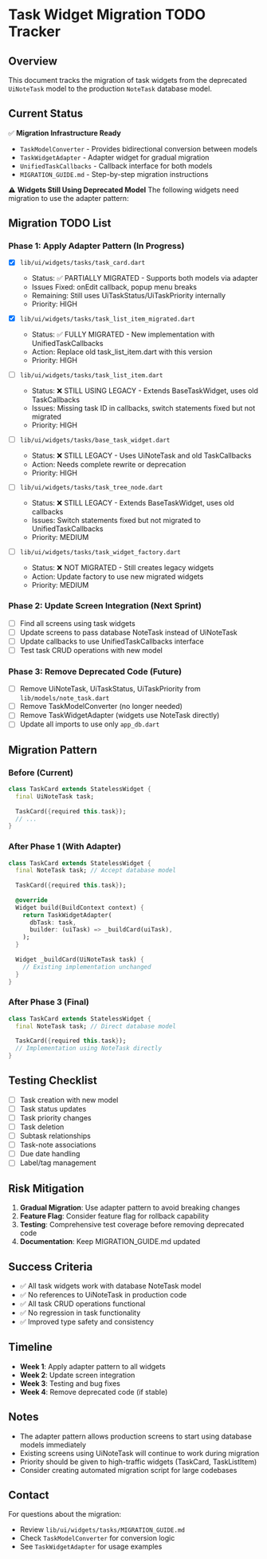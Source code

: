# Task Widget Migration TODO Tracker

## Overview
This document tracks the migration of task widgets from the deprecated `UiNoteTask` model to the production `NoteTask` database model.

## Current Status
✅ **Migration Infrastructure Ready**
- `TaskModelConverter` - Provides bidirectional conversion between models
- `TaskWidgetAdapter` - Adapter widget for gradual migration
- `UnifiedTaskCallbacks` - Callback interface for both models
- `MIGRATION_GUIDE.md` - Step-by-step migration instructions

⚠️ **Widgets Still Using Deprecated Model**
The following widgets need migration to use the adapter pattern:

## Migration TODO List

### Phase 1: Apply Adapter Pattern (In Progress)
- [x] `lib/ui/widgets/tasks/task_card.dart`
  - Status: ✅ PARTIALLY MIGRATED - Supports both models via adapter
  - Issues Fixed: onEdit callback, popup menu breaks
  - Remaining: Still uses UiTaskStatus/UiTaskPriority internally
  - Priority: HIGH
  
- [x] `lib/ui/widgets/tasks/task_list_item_migrated.dart`
  - Status: ✅ FULLY MIGRATED - New implementation with UnifiedTaskCallbacks
  - Action: Replace old task_list_item.dart with this version
  - Priority: HIGH
  
- [ ] `lib/ui/widgets/tasks/task_list_item.dart`
  - Status: ❌ STILL USING LEGACY - Extends BaseTaskWidget, uses old TaskCallbacks
  - Issues: Missing task ID in callbacks, switch statements fixed but not migrated
  - Priority: HIGH
  
- [ ] `lib/ui/widgets/tasks/base_task_widget.dart`
  - Status: ❌ STILL LEGACY - Uses UiNoteTask and old TaskCallbacks
  - Action: Needs complete rewrite or deprecation
  - Priority: HIGH
  
- [ ] `lib/ui/widgets/tasks/task_tree_node.dart`
  - Status: ❌ STILL LEGACY - Extends BaseTaskWidget, uses old callbacks
  - Issues: Switch statements fixed but not migrated to UnifiedTaskCallbacks
  - Priority: MEDIUM
  
- [ ] `lib/ui/widgets/tasks/task_widget_factory.dart`
  - Status: ❌ NOT MIGRATED - Still creates legacy widgets
  - Action: Update factory to use new migrated widgets
  - Priority: MEDIUM

### Phase 2: Update Screen Integration (Next Sprint)
- [ ] Find all screens using task widgets
- [ ] Update screens to pass database NoteTask instead of UiNoteTask
- [ ] Update callbacks to use UnifiedTaskCallbacks interface
- [ ] Test task CRUD operations with new model

### Phase 3: Remove Deprecated Code (Future)
- [ ] Remove UiNoteTask, UiTaskStatus, UiTaskPriority from `lib/models/note_task.dart`
- [ ] Remove TaskModelConverter (no longer needed)
- [ ] Remove TaskWidgetAdapter (widgets use NoteTask directly)
- [ ] Update all imports to use only `app_db.dart`

## Migration Pattern

### Before (Current)
```dart
class TaskCard extends StatelessWidget {
  final UiNoteTask task;
  
  TaskCard({required this.task});
  // ...
}
```

### After Phase 1 (With Adapter)
```dart
class TaskCard extends StatelessWidget {
  final NoteTask task; // Accept database model
  
  TaskCard({required this.task});
  
  @override
  Widget build(BuildContext context) {
    return TaskWidgetAdapter(
      dbTask: task,
      builder: (uiTask) => _buildCard(uiTask),
    );
  }
  
  Widget _buildCard(UiNoteTask task) {
    // Existing implementation unchanged
  }
}
```

### After Phase 3 (Final)
```dart
class TaskCard extends StatelessWidget {
  final NoteTask task; // Direct database model
  
  TaskCard({required this.task});
  // Implementation using NoteTask directly
}
```

## Testing Checklist
- [ ] Task creation with new model
- [ ] Task status updates
- [ ] Task priority changes
- [ ] Task deletion
- [ ] Subtask relationships
- [ ] Task-note associations
- [ ] Due date handling
- [ ] Label/tag management

## Risk Mitigation
1. **Gradual Migration**: Use adapter pattern to avoid breaking changes
2. **Feature Flag**: Consider feature flag for rollback capability
3. **Testing**: Comprehensive test coverage before removing deprecated code
4. **Documentation**: Keep MIGRATION_GUIDE.md updated

## Success Criteria
- ✅ All task widgets work with database NoteTask model
- ✅ No references to UiNoteTask in production code
- ✅ All task CRUD operations functional
- ✅ No regression in task functionality
- ✅ Improved type safety and consistency

## Timeline
- **Week 1**: Apply adapter pattern to all widgets
- **Week 2**: Update screen integration
- **Week 3**: Testing and bug fixes
- **Week 4**: Remove deprecated code (if stable)

## Notes
- The adapter pattern allows production screens to start using database models immediately
- Existing screens using UiNoteTask will continue to work during migration
- Priority should be given to high-traffic widgets (TaskCard, TaskListItem)
- Consider creating automated migration script for large codebases

## Contact
For questions about the migration:
- Review `lib/ui/widgets/tasks/MIGRATION_GUIDE.md`
- Check `TaskModelConverter` for conversion logic
- See `TaskWidgetAdapter` for usage examples
